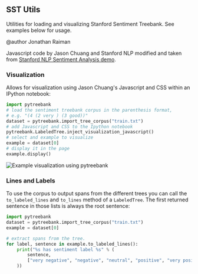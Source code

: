 SST Utils
---------

Utilities for loading and visualizing Stanford Sentiment Treebank.
See examples below for usage.

@author Jonathan Raiman

Javascript code by Jason Chuang and Stanford NLP modified and taken from [Stanford NLP Sentiment Analysis demo](http://nlp.stanford.edu:8080/sentiment/rntnDemo.html).

### Visualization

Allows for visualization using Jason Chuang's Javascript and CSS within an IPython notebook:

```python
import pytreebank
# load the sentiment treebank corpus in the parenthesis format,
# e.g. "(4 (2 very ) (3 good))"
dataset = pytreebank.import_tree_corpus("train.txt")
# add Javascript and CSS to the Ipython notebook
pytreebank.LabeledTree.inject_visualization_javascript()
# select and example to visualize
example = dataset[0]
# display it in the page
example.display()
```

![Example visualization using pytreebank](visualization_example.png)

### Lines and Labels

To use the corpus to output spans from the different trees you can call the `to_labeled_lines` and `to_lines` method of a `LabeledTree`. The first returned sentence in those lists is always the root sentence:

```python
import pytreebank
dataset = pytreebank.import_tree_corpus("train.txt")
example = dataset[0]

# extract spans from the tree.
for label, sentence in example.to_labeled_lines():
	print("%s has sentiment label %s" % (
		sentence,
		["very negative", "negative", "neutral", "positive", "very positive"][label]
	))
```


